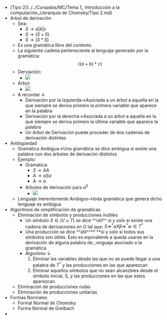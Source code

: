 - [Tipo 2](../../Cursados/MC/Tema 1_ Introducción a la computación_/Jerarquía de Chomsky/Tipo 2.md) 
- Arbol de derivación
    - Sea:
        - $S \rightarrow a|b|c$
        - $S \rightarrow (S+S)$
        - $S \rightarrow (S*S)$
    - Es una gramática libre del contexto.
    - La siguiente cadena perteneciente al lenguaje generado por la gramática: $$((a+b)*c)$$
    - Derviación:
        - ![](https://remnote-user-data.s3.amazonaws.com/6x5q5L24vtbFQskHH_X56UKTTnuxJiyNypeJ92mXDmLT1eCDia-Y6FvlrPPLOdmO-t4K7c0GJDs-twGyN-MnMqI81H53IX6UllVP65LXU6tdo7Pgzk8Jq2J3epZcKbOV.png)
    - Árbol:
        - ![](https://remnote-user-data.s3.amazonaws.com/rW08nWs-O5sAcaNbci3MVpR8OZIoRDCo-xh0-KbYEQA0e5KsRgp9hCEs34xgv6UttZtGiF0WUEegFXtFHM4OPBUW-7e3U2zRJxRNbcVHCvn2u-361lmP41gVQNl2asHu.png) 
    - A recordar ↓ 
        - Derivación por la Izquierda→Asociada a un árbol a aquella en la que siempre se deriva primero la primera variable que aparece en la palabra
        - Derivación por la derecha→Asociada a un árbol a aquella en la que siempre se deriva primero la última variable que aparece la palabra
        - Un Arbol de Derivación puede proceder de dos cadenas de derivación distintas
- Ambigüedad
    - Gramática Ambigua→Una gramática se dice ambigua si existe una palabra con dos árboles de derivación distintos
    - Ejemplo:
        - Gramatica:
            - $S \rightarrow AA$
            - $A \rightarrow aSa$
            - $A \rightarrow a$ 
        - Arboles de derivación para $a^5$ 
            - ![](https://remnote-user-data.s3.amazonaws.com/EEfA6ssxDmu3v1krzTAU-xpttowRaRjJynfOPdCP_k18Rp55i0ooLI2BUgmkDwl0nFaUrhu4BDDQH5kRuIHvUpHK_5_a7cHlevSFjwQiImGrCuYC62nwlJvEVzTxYIDj.png) 
    - Lenguaje Inerentemente Ambiguo→toda gramática que genera dicho lenguaje es ambigua. 
- Algoritmos de simplificación de gramáticas
    - Eliminación de símbolos y producciones inútiles
        - Un simbolo $X \in (V \cup T)$ se dice ^^útil^^ si y solo si existe una cadena de derivaciones en G tal que: $S {\Rightarrow^*} \alpha X \beta {\Rightarrow^*} w \in T^*$
        - Una producción se dice ^^útil^^** **si y solo si todos sus símbolos son útiles. Esto es equivalente a queda usarse en la derivación de alguna palabra de; ;enguaje asociado a la gramática 
        - Algoritmo ↓ 
            1. Eliminar las variables desde las que no se puede llegar a una palabra de $T^*$ y las producciones en las que aparezcan 
            2. Eliminar aquellos símbolos que no sean alcanzbles desde el símbolo inicial, S, y las producciones en las que estos aparezcan.
    - Eliminación de producciones nulas
    - Eliminación de producciones unitarias
- Formas Normales
    - Formal Normal de Chomsky
    - Forma Normal de Greibach
- 
